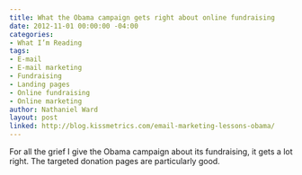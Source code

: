 ```yaml
---
title: What the Obama campaign gets right about online fundraising
date: 2012-11-01 00:00:00 -04:00
categories:
- What I’m Reading
tags:
- E-mail
- E-mail marketing
- Fundraising
- Landing pages
- Online fundraising
- Online marketing
author: Nathaniel Ward
layout: post
linked: http://blog.kissmetrics.com/email-marketing-lessons-obama/
---
```


For all the grief I give the Obama campaign about its fundraising, it gets a lot right. The targeted donation pages are particularly good.
